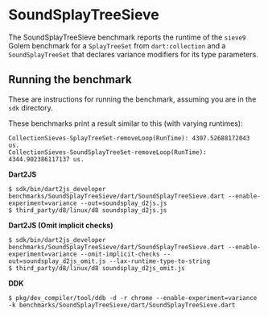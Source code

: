 # SoundSplayTreeSieve
The SoundSplayTreeSieve benchmark reports the runtime of the `sieve9` Golem benchmark
for a `SplayTreeSet` from `dart:collection` and a `SoundSplayTreeSet` that
declares variance modifiers for its type parameters.

## Running the benchmark
These are instructions for running the benchmark, assuming you are in the `sdk`
directory.

These benchmarks print a result similar to this (with varying runtimes):
```
CollectionSieves-SplayTreeSet-removeLoop(RunTime): 4307.52688172043 us.
CollectionSieves-SoundSplayTreeSet-removeLoop(RunTime): 4344.902386117137 us.
```

**Dart2JS**
```
$ sdk/bin/dart2js_developer benchmarks/SoundSplayTreeSieve/dart/SoundSplayTreeSieve.dart --enable-experiment=variance --out=soundsplay_d2js.js
$ third_party/d8/linux/d8 soundsplay_d2js.js
```

**Dart2JS (Omit implicit checks)**
```
$ sdk/bin/dart2js_developer benchmarks/SoundSplayTreeSieve/dart/SoundSplayTreeSieve.dart --enable-experiment=variance --omit-implicit-checks --out=soundsplay_d2js_omit.js --lax-runtime-type-to-string
$ third_party/d8/linux/d8 soundsplay_d2js_omit.js
```

**DDK**
```
$ pkg/dev_compiler/tool/ddb -d -r chrome --enable-experiment=variance -k benchmarks/SoundSplayTreeSieve/dart/SoundSplayTreeSieve.dart
```
